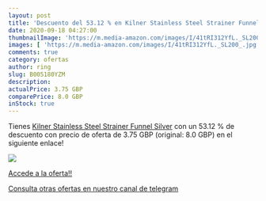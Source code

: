 ```yaml
---
layout: post
title: 'Descuento del 53.12 % en Kilner Stainless Steel Strainer Funnel  '
date: 2020-09-18 04:27:00
thumbnailImage: 'https://m.media-amazon.com/images/I/41tRI312YfL._SL200_.jpg'
images: [ 'https://m.media-amazon.com/images/I/41tRI312YfL._SL200_.jpg' ]
comments: true
category: ofertas
author: ring
slug: B005180YZM
description:
actualPrice: 3.75 GBP
comparePrice: 8.0 GBP
inStock: true
---
```


Tienes [Kilner Stainless Steel Strainer Funnel  Silver](https://www.amazon.com/dp/B005180YZM/?tag=redken08-20) con un 53.12 % de descuento con precio de oferta de 3.75 GBP (original: 8.0 GBP) en el siguiente enlace!

[![](https://m.media-amazon.com/images/I/41tRI312YfL._SL200_.jpg)](https://www.amazon.com/dp/B005180YZM/?tag=redken08-20)

[Accede a la oferta!!](https://www.amazon.com/dp/B005180YZM/?tag=redken08-20)

[Consulta otras ofertas en nuestro canal de telegram](https://t.me/s/ofertas25)
